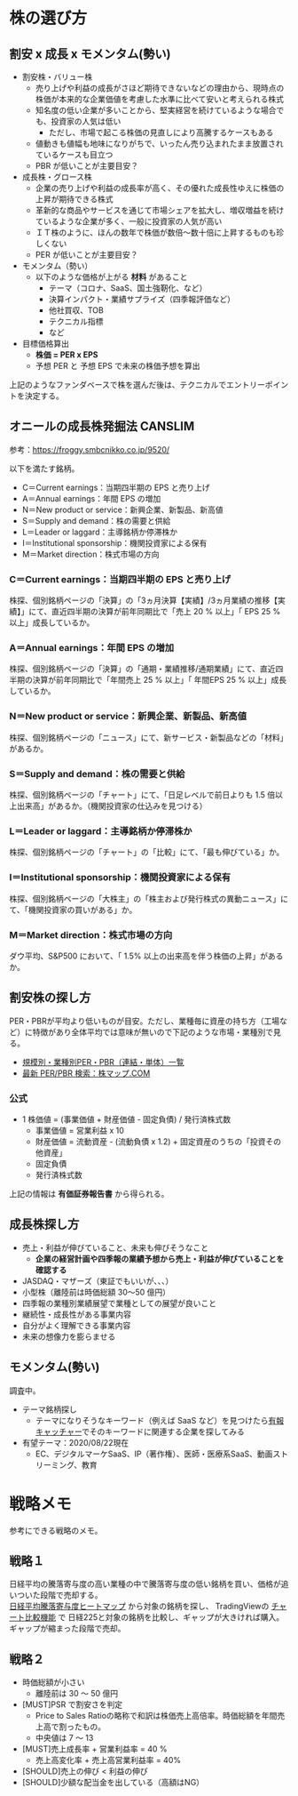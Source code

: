 # 株の選び方

## **割安 x 成長 x モメンタム(勢い)**

- 割安株・バリュー株
  - 売り上げや利益の成長がさほど期待できないなどの理由から、現時点の株価が本来的な企業価値を考慮した水準に比べて安いと考えられる株式
  - 知名度の低い企業が多いことから、堅実経営を続けているような場合でも、投資家の人気は低い
    - ただし、市場で起こる株価の見直しにより高騰するケースもある
  - 値動きも値幅も地味になりがちで、いったん売り込まれたまま放置されているケースも目立つ
  - PBR が低いことが主要目安？
- 成長株・グロース株
  - 企業の売り上げや利益の成長率が高く、その優れた成長性ゆえに株価の上昇が期待できる株式
  - 革新的な商品やサービスを通じて市場シェアを拡大し、増収増益を続けているような企業が多く、一般に投資家の人気が高い
  - ＩＴ株のように、ほんの数年で株価が数倍～数十倍に上昇するものも珍しくない
  - PER が低いことが主要目安？
- モメンタム（勢い）
  - 以下のような価格が上がる **材料** があること
    - テーマ（コロナ、SaaS、国土強靭化、など）
    - 決算インパクト・業績サプライズ（四季報評価など）
    - 他社買収、TOB
    - テクニカル指標
    - など
- 目標価格算出
  - **株価 = PER x EPS**
  - 予想 PER と 予想 EPS で未来の株価予想を算出

上記のようなファンダベースで株を選んだ後は、テクニカルでエントリーポイントを決定する。

## オニールの成長株発掘法 **CANSLIM**

参考：https://froggy.smbcnikko.co.jp/9520/

以下を満たす銘柄。

- C＝Current earnings：当期四半期の EPS と売り上げ
- A＝Annual earnings：年間 EPS の増加
- N＝New product or service：新興企業、新製品、新高値
- S＝Supply and demand：株の需要と供給
- L＝Leader or laggard：主導銘柄か停滞株か
- I＝Institutional sponsorship：機関投資家による保有
- M＝Market direction：株式市場の方向

### C＝Current earnings：当期四半期の EPS と売り上げ

株探、個別銘柄ページの「決算」の「3ヵ月決算【実績】/3ヵ月業績の推移【実績】」にて、直近四半期の決算が前年同期比で「売上 20 % 以上」「 EPS 25 % 以上」成長しているか。

### A＝Annual earnings：年間 EPS の増加

株探、個別銘柄ページの「決算」の「通期・業績推移/通期業績」にて、直近四半期の決算が前年同期比で「年間売上 25 % 以上」「 年間EPS 25 % 以上」成長しているか。

### N＝New product or service：新興企業、新製品、新高値

株探、個別銘柄ページの「ニュース」にて、新サービス・新製品などの「材料」があるか。

### S＝Supply and demand：株の需要と供給

株探、個別銘柄ページの「チャート」にて、「日足レベルで前日よりも 1.5 倍以上出来高」があるか。（機関投資家の仕込みを見つける）

### L＝Leader or laggard：主導銘柄か停滞株か

株探、個別銘柄ページの「チャート」の「比較」にて、「最も伸びている」か。

### I＝Institutional sponsorship：機関投資家による保有

株探、個別銘柄ページの「大株主」の「株主および発行株式の異動ニュース」にて、「機関投資家の買いがある」か。

### M＝Market direction：株式市場の方向

ダウ平均、S&P500 において、「 1.5% 以上の出来高を伴う株価の上昇」があるか。

## 割安株の探し方

PER・PBRが平均より低いものが目安。ただし、業種毎に資産の持ち方（工場など）に特徴があり全体平均では意味が無いので下記のような市場・業種別で見る。

- [規模別・業種別PER・PBR（連結・単体）一覧](https://www.jpx.co.jp/markets/statistics-equities/misc/04.html)
- [最新 PER/PBR 検索：株マップ.COM](https://jp.kabumap.com/servlets/kabumap/Action?SRC=home/base)

### 公式

- 1 株価値 = (事業価値 + 財産価値 - 固定負債) / 発行済株式数
  - 事業価値 = 営業利益 x 10
  - 財産価値 = 流動資産 - (流動負債 x 1.2) + 固定資産のうちの「投資その他資産」
  - 固定負債
  - 発行済株式数

上記の情報は **有価証券報告書** から得られる。

## 成長株探し方

- 売上・利益が伸びていること、未来も伸びそうなこと
  - **企業の経営計画や四季報の業績予想から売上・利益が伸びていることを確認する**
- JASDAQ・マザーズ（東証でもいいが、、、）
- 小型株（離陸前は時価総額 30〜50 億円）
- 四季報の業種別業績展望で業種としての展望が良いこと
- 継続性・成長性がある事業内容
- 自分がよく理解できる事業内容
- 未来の想像力を膨らませる

## モメンタム(勢い)

調査中。

- テーマ銘柄探し
  - テーマになりそうなキーワード（例えば SaaS など）を見つけたら[有報キャッチャー](https://ufocatch.com/)でそのキーワードに関連する企業を探してみる
- 有望テーマ：2020/08/22現在
  - EC、デジタルマーケSaaS、IP（著作権）、医師・医療系SaaS、動画ストリーミング、教育

# 戦略メモ

参考にできる戦略のメモ。

## 戦略１

日経平均の騰落寄与度の高い業種の中で騰落寄与度の低い銘柄を買い、価格が追いついた段階で売却する。  
[日経平均騰落寄与度ヒートマップ](https://www.nikkei.com/markets/kabu/nidxprice/) から対象の銘柄を探し、 TradingViewの [チャート比較機能](https://www.oanda.jp/lab-education/blog_30strategy/4636/) で 日経225と対象の銘柄を比較し、ギャップが大きければ購入。ギャップが縮まった段階で売却。

## 戦略２

- 時価総額が小さい
  - 離陸前は 30 〜 50 億円
- [MUST]PSR で割安さを判定
  - Price to Sales Ratioの略称で和訳は株価売上高倍率。時価総額を年間売上高で割ったもの。
  - 中央値は 7 〜 13
- [MUST]売上成長率 + 営業利益率 = 40 %
  - 売上高変化率 + 売上高営業利益率 = 40%
- [SHOULD]売上の伸び < 利益の伸び
- [SHOULD]少額な配当金を出している（高額はNG）